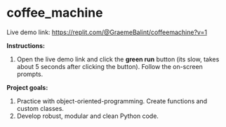 # coffee_machine

Live demo link: https://replit.com/@GraemeBalint/coffeemachine?v=1

**Instructions:**

1. Open the live demo link and click the **green run** button (its slow, takes about 5 seconds after clicking the button). Follow the on-screen prompts.

**Project goals:**

1. Practice with object-oriented-programming. Create functions and custom classes. 
2. Develop robust, modular and clean Python code.
